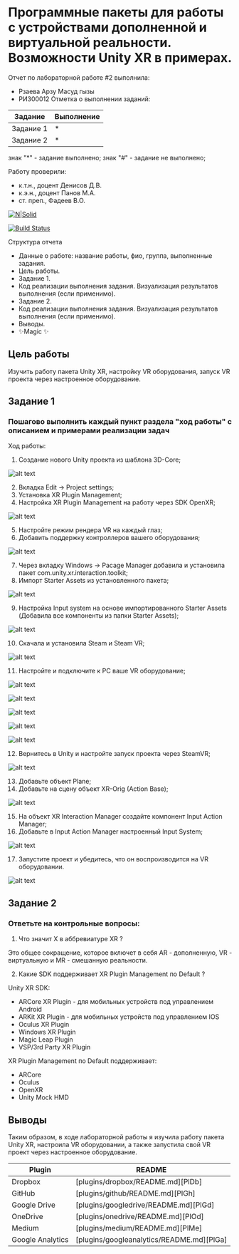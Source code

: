 # Программные пакеты для работы с устройствами дополненной и виртуальной реальности. Возможности Unity XR в примерах.
Отчет по лабораторной работе #2 выполнила:
- Рзаева Арзу Масуд гызы
- РИ300012
Отметка о выполнении заданий:

| Задание | Выполнение |
| ------ | ------ |
| Задание 1 | * |
| Задание 2 | * |

знак "*" - задание выполнено; знак "#" - задание не выполнено;

Работу проверили:
- к.т.н., доцент Денисов Д.В.
- к.э.н., доцент Панов М.А.
- ст. преп., Фадеев В.О.

[![N|Solid](https://cldup.com/dTxpPi9lDf.thumb.png)](https://nodesource.com/products/nsolid)

[![Build Status](https://travis-ci.org/joemccann/dillinger.svg?branch=master)](https://travis-ci.org/joemccann/dillinger)

Структура отчета

- Данные о работе: название работы, фио, группа, выполненные задания.
- Цель работы.
- Задание 1.
- Код реализации выполнения задания. Визуализация результатов выполнения (если применимо).
- Задание 2.
- Код реализации выполнения задания. Визуализация результатов выполнения (если применимо).
- Выводы.
- ✨Magic ✨

## Цель работы
Изучить работу пакета Unity XR, настройку VR оборудования, запуск VR проекта через настроенное оборудование.

## Задание 1
### Пошагово выполнить каждый пункт раздела "ход работы" с описанием и примерами реализации задач
Ход работы:
1.	Создание нового Unity проекта из шаблона 3D-Core;

![alt text](ScreenShots/pic1.1.PNG)

2.	Вкладка Edit -> Project settings;
3.	Установка XR Plugin Management;
4.	Настройка XR Plugin Management на работу через SDK OpenXR;

![alt text](ScreenShots/pic1.2-4.PNG)

5.	Настройте режим рендера VR на каждый глаз;
6.	Добавить поддержку контроллеров вашего оборудования;

![alt text](ScreenShots/pic1.5-6.PNG)

7.	Через вкладку Windows -> Pacage Manager добавила и установила пакет com.unity.xr.interaction.toolkit;
8.	Импорт Starter Assets из установленного пакета;

![alt text](ScreenShots/pic1.7-8.PNG)

9.	Настройка Input system на основе импортированного Starter Assets (Добавила все компоненты из папки Starter Assets);

![alt text](ScreenShots/pic1.9.PNG)

10.	Скачала и установила Steam и Steam VR;

![alt text](ScreenShots/pic1.10.PNG)

11.	Настройте и подключите к PC ваше VR оборудование;

![alt text](ScreenShots/pic1.11.1.png)

![alt text](ScreenShots/pic1.11.2.PNG)

![alt text](ScreenShots/pic1.11.3.PNG)

![alt text](ScreenShots/pic1.11.4.PNG)

![alt text](ScreenShots/pic1.11.5.PNG)

12.	Вернитесь в Unity и настройте запуск проекта через SteamVR;

![alt text](ScreenShots/pic1.12.png)

13.	 Добавьте объект Plane;
14.	 Добавьте на сцену объект XR-Orig (Action Base);

![alt text](ScreenShots/pic1.13-14.png)

15.	 На объект XR Interaction Manager создайте компонент Input Action Manager;
16.	 Добавьте в Input Action Manager настроенный Input System;

![alt text](ScreenShots/pic1.15-16.PNG)

17.	 Запустите проект и убедитесь, что он воспроизводится на VR 
оборудовании.

![alt text](ScreenShots/pic1.17.png)

## Задание 2
### Ответьте на контрольные вопросы:
1. Что значит X в аббревиатуре XR ?

Это общее сокращение, которое включет в себя AR - дополненную, VR - виртуальную и MR - смешанную реальности.

2. Какие SDK поддерживает XR Plugin Management по Default ?

Unity XR SDK:
- ARCore XR Plugin - для мобильных устройств под управлением Android 
- ARKit XR Plugin - для мобильных устройств под управлением IOS 
- Oculus XR Plugin
- Windows XR Plugin 
- Magic Leap Plugin
- VSP/3rd Party XR Plugin

XR Plugin Management по Default поддерживает:
- ARCore
- Oculus
- OpenXR
- Unity Mock HMD

## Выводы

Таким образом, в ходе лабораторной работы я изучила работу пакета Unity XR, настроила VR оборудовании, а также запустила свой VR проект через настроенное оборудование.


| Plugin | README |
| ------ | ------ |
| Dropbox | [plugins/dropbox/README.md][PlDb] |
| GitHub | [plugins/github/README.md][PlGh] |
| Google Drive | [plugins/googledrive/README.md][PlGd] |
| OneDrive | [plugins/onedrive/README.md][PlOd] |
| Medium | [plugins/medium/README.md][PlMe] |
| Google Analytics | [plugins/googleanalytics/README.md][PlGa] |
